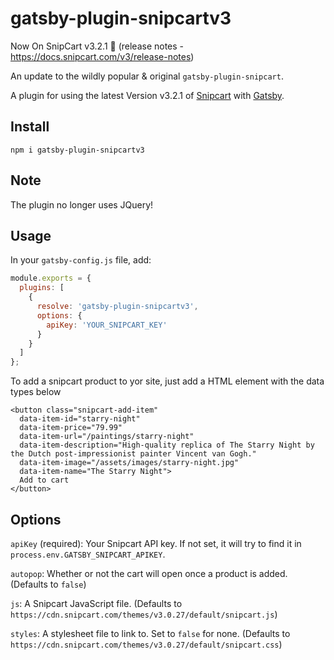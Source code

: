 # gatsby-plugin-snipcartv3

Now On SnipCart v3.2.1 🚀 (release notes - https://docs.snipcart.com/v3/release-notes)

An update to the wildly popular & original `gatsby-plugin-snipcart`.

A plugin for using the latest Version v3.2.1 of [Snipcart](https://snipcart.com/) with [Gatsby](https://www.gatsbyjs.org/).

## Install

`npm i gatsby-plugin-snipcartv3`

## Note

The plugin no longer uses JQuery!

## Usage

In your `gatsby-config.js` file, add:

```javascript
module.exports = {
  plugins: [
    {
      resolve: 'gatsby-plugin-snipcartv3',
      options: {
        apiKey: 'YOUR_SNIPCART_KEY'
      }
    }
  ]
};
```

To add a snipcart product to yor site, just add a HTML element with the data types below

```
<button class="snipcart-add-item"
  data-item-id="starry-night"
  data-item-price="79.99"
  data-item-url="/paintings/starry-night"
  data-item-description="High-quality replica of The Starry Night by the Dutch post-impressionist painter Vincent van Gogh."
  data-item-image="/assets/images/starry-night.jpg"
  data-item-name="The Starry Night">
  Add to cart
</button>
```

## Options

`apiKey` (required): Your Snipcart API key. If not set, it will try to find it in `process.env.GATSBY_SNIPCART_APIKEY`.

`autopop`: Whether or not the cart will open once a product is added. (Defaults to `false`)

`js`: A Snipcart JavaScript file. (Defaults to `https://cdn.snipcart.com/themes/v3.0.27/default/snipcart.js`)

`styles`: A stylesheet file to link to. Set to `false` for none. (Defaults to `https://cdn.snipcart.com/themes/v3.0.27/default/snipcart.css`)
